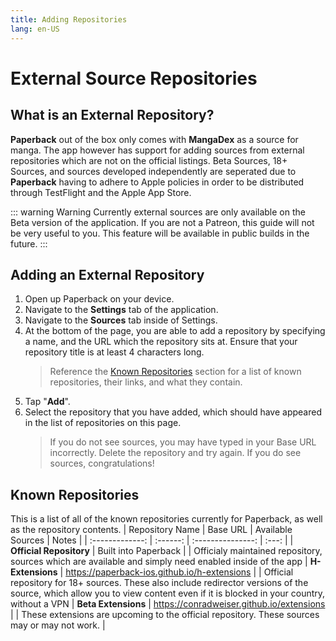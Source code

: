 ```yaml
---
title: Adding Repositories
lang: en-US
---
```


# External Source Repositories
## What is an External Repository?
**Paperback** out of the box only comes with **MangaDex** as a source for manga. The app however has support for adding sources from external repositories which are not on the official listings. Beta Sources, 18+ Sources, and sources developed independently are seperated due to **Paperback** having to adhere to Apple policies in order to be distributed through TestFlight and the Apple App Store. 

::: warning Warning
Currently external sources are only available on the Beta version of the application. If you are not a Patreon, this guide will not be very useful to you. This feature will be available in public builds in the future.
:::


## Adding an External Repository
1. Open up Paperback on your device.
1. Navigate to the **Settings** tab of the application.
1. Navigate to the **Sources** tab inside of Settings.
1. At the bottom of the page, you are able to add a repository by specifying a name, and the URL which the repository sits at. Ensure that your repository title is at least 4 characters long.
    > Reference the [Known Repositories](/help/guides/adding-repos/#known-repositories) section for a list of known repositories, their links, and what they contain.
1. Tap "**Add**".
1. Select the repository that you have added, which should have appeared in the list of repositories on this page.
    > If you do not see sources, you may have typed in your Base URL incorrectly. Delete the repository and try again. If you do see sources, congratulations!

## Known Repositories
This is a list of all of the known repositories currently for Paperback, as well as the repository contents.
| Repository Name | Base URL | Available Sources | Notes |
| :-------------: | :------: | :---------------: | :---: |
| **Official Repository** | Built into Paperback | <ExtensionsList url="https://paperback-ios.github.io/extensions"/> | Officialy maintained repository, sources which are available and simply need enabled inside of the app
| **H-Extensions**    | https://paperback-ios.github.io/h-extensions <Copy text="https://paperback-ios.github.io/h-extensions"/> | <ExtensionsList url="https://paperback-ios.github.io/h-extensions"/> | Official repository for 18+ sources. These also include redirector versions of the source, which allow you to view content even if it is blocked in your country, without a VPN
| **Beta Extensions** | https://conradweiser.github.io/extensions <Copy text="https://conradweiser.github.io/extensions"/> | <ExtensionsList url="https://conradweiser.github.io/extensions"/> | These extensions are upcoming to the official repository. These sources may or may not work. |

<style lang="stylus">
// Allow the copy button to be centered
td
    position relative
</style>